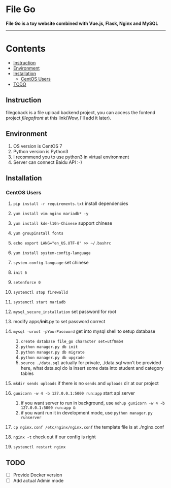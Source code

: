# File Go

**File Go is a toy website combined with Vue.js, Flask, Nginx and MySQL**

---

# Contents

* [Instruction](#instruction)
* [Environment](#environment)
* [Installation](#installation)
    * [CentOS Users](#centos-users)
* [TODO](#todo)


## Instruction
filegoback is a file upload backend project, you can access the fontend project *filegofront* at this link(Wow, I'll add it later).

## Environment
1. OS version is CentOS 7
2. Python version is Python3
3. I recommend you to use python3 in virtual environment
4. Server can connect Baidu API :-)

## Installation

### CentOS Users

1. `pip install -r requirements.txt` install dependencies
2. `yum install vim nginx mariadb* -y`
8. `yum install kde-l10n-Chinese` support chinese
9. `yum groupinstall fonts`
9. `echo export LANG="en_US.UTF-8" >> ~/.bashrc`
12. `yum install system-config-language`
13. `system-config-language` set chinese
10. `init 6`
11. `setenforce 0`
3. `systemctl stop firewalld`
4. `systemctl start mariadb`
5. `mysql_secure_installation` set password for root
7. modify apps/__init__.py to set password correct

7. `mysql -uroot -pYourPassword` get into mysql shell to setup database
    1. `create database file_go character set=utf8mb4`
    2. `python manager.py db init`
    3. `python manager.py db migrate`
    4. `python manager.py db upgrade`
    5. `source ./data.sql` actually for private, ./data.sql won't be provided here, what data.sql do is insert some data into student and category tables
8. `mkdir sends uploads` if there is no `sends` and `uploads` dir at our project
9. `gunicorn -w 4 -b 127.0.0.1:5000 run:app` start api server
    1. if you want server to run in background, use `nohup gunicorn -w 4 -b 127.0.0.1:5000 run:app &`
    2. if you want run it in development mode, use `python manager.py runserver`
10. `cp nginx.conf /etc/nginx/nginx.conf` the template file is at ./nginx.conf
11. `nginx -t` check out if our config is right
12. `systemctl restart nginx`


## TODO
* [ ] Provide Docker version
* [ ] Add actual Admin mode
